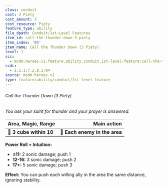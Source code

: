 ```yaml
---
class: conduit
cost: 3 Piety
cost_amount: 3
cost_resource: Piety
feature_type: ability
file_dpath: Conduit/1st-Level Features
item_id: call-the-thunder-down-3-piety
item_index: '04'
item_name: Call the Thunder Down (3 Piety)
level: 1
scc:
  - mcdm.heroes.v1:feature.ability.conduit.1st-level-feature:call-the-thunder-down-3-piety
scdc:
  - 1.1.1:7.2.8.1:04
source: mcdm.heroes.v1
type: feature/ability/conduit/1st-level-feature
---
```


###### Call the Thunder Down (3 Piety)

*You ask your saint for thunder and your prayer is answered.*

| **Area, Magic, Range**  |               **Main action** |
| ----------------------- | ----------------------------: |
| **📏 3 cube within 10** | **🎯 Each enemy in the area** |

**Power Roll + Intuition:**

- **≤11:** 2 sonic damage; push 1
- **12-16:** 3 sonic damage; push 2
- **17+:** 5 sonic damage; push 3

**Effect:** You can push each willing ally in the area the same distance, ignoring stability.

